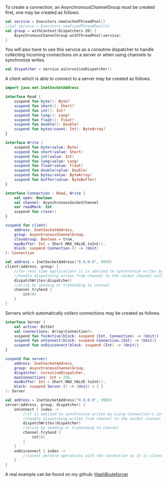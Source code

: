 To create a connection, an AsynchronousChannelGroup must be created first, one may be created as follows.

```kt
val service = Executors.newCachedThreadPool()
//val service = Executors.newFixedThreadPool(n)
val group = withContext(Dispatchers.IO) {
    AsynchronousChannelGroup.withThreadPool(service)
}
```

You will also have to use this service as a coroutine dispatcher to handle collecting incoming connections on a server or when using channels to synchronize writes.

```kt
val dispatcher = service.asCoroutineDispatcher()
```

A client which is able to connect to a server may be created as follows.

```kt
import java.net.InetSocketAddress

interface Read {
    suspend fun byte(): Byte?
    suspend fun short(): Short?
    suspend fun int(): Int?
    suspend fun long(): Long?
    suspend fun float(): Float?
    suspend fun double(): Double?
    suspend fun bytes(count: Int): ByteArray?
}

interface Write {
    suspend fun byte(value: Byte)
    suspend fun short(value: Short)
    suspend fun int(value: Int)
    suspend fun long(value: Long)
    suspend fun float(value: Float)
    suspend fun double(value: Double)
    suspend fun bytes(value: ByteArray)
    suspend fun buffer(value: ByteBuffer)
}

interface Connection : Read, Write {
    val open: Boolean
    val channel: AsynchronousSocketChannel
    var readMark: Int
    suspend fun close()
}

suspend fun client(
    address: InetSocketAddress,
    group: AsynchronousChannelGroup,
    closeGroup: Boolean = true,
    maxBuffer: Int = Short.MAX_VALUE.toInt(),
    block: suspend Connection.() -> (Unit)
): Connection

val address = InetSocketAddress("0.0.0.0", 9999)
client(address, group) {
    //for real time applications it is advised to synchronize writes by using Connection's internal channel
    //handle dispatching writes from channel to the socket channel with dispatchWrites
    dispatchWrites(dispatcher)
    //write by sending or trySending to channel
    channel.trySend {
        int(0)
    }
}
```

Servers which automatically collect connections may be created as follows.

```kt
interface Server {
    val active: BitSet
    val connections: Array<Connection?>
    suspend fun forActive(block: suspend (Int, Connection) -> (Unit))
    suspend fun onConnect(block: suspend Connection.(Int) -> (Unit))
    suspend fun onDisconnect(block: suspend (Int) -> (Unit))
}

suspend fun server(
    address: InetSocketAddress,
    group: AsynchronousChannelGroup,
    dispatcher: CoroutineDispatcher,
    maxConnections: Int = 256,
    maxBuffer: Int = Short.MAX_VALUE.toInt(),
    block: suspend Server.() -> (Unit) = { }
): Server

val address = InetSocketAddress("0.0.0.0", 9999)
server(address, group, dispatcher) {
    onConnect { index ->
        //it is advised to synchronize writes by using Connection's internal channel
        //handle dispatching writes from channel to the socket channel with dispatchWrites
        dispatchWrites(dispatcher) 
        //write by sending or trySending to channel
        channel.trySend {
            int(0)
        }
    }
    onDisconnect { index ->
        //cannot perform operations with the connection as it is closed here, but the index is still provided
    }
}
```

A real example can be found on my github: [HashBruteforcer](https://github.com/masondkl/HashBruteforcer)
